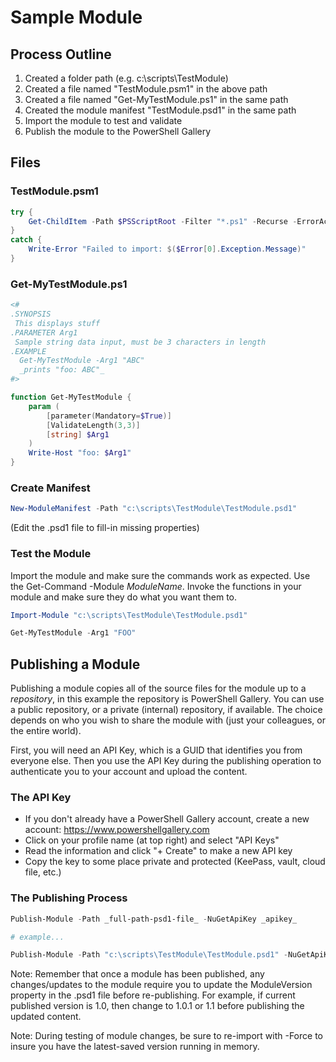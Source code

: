 # Sample Module

## Process Outline

  1. Created a folder path (e.g. c:\scripts\TestModule)
  2. Created a file named "TestModule.psm1" in the above path
  3. Created a file named "Get-MyTestModule.ps1" in the same path
  4. Created the module manifest "TestModule.psd1" in the same path
  5. Import the module to test and validate
  6. Publish the module to the PowerShell Gallery
  
## Files

### TestModule.psm1

```powershell
try {
	Get-ChildItem -Path $PSScriptRoot -Filter "*.ps1" -Recurse -ErrorAction Stop | %{ . $_.FullName }
}
catch {
    Write-Error "Failed to import: $($Error[0].Exception.Message)"
}
```

### Get-MyTestModule.ps1

```powershell
<#
.SYNOPSIS
 This displays stuff
.PARAMETER Arg1
 Sample string data input, must be 3 characters in length
.EXAMPLE
  Get-MyTestModule -Arg1 "ABC"
  _prints "foo: ABC"_
#>

function Get-MyTestModule {
	param (
		[parameter(Mandatory=$True)]
		[ValidateLength(3,3)]
		[string] $Arg1
	)
	Write-Host "foo: $Arg1"
}
```

### Create Manifest

```powershell
New-ModuleManifest -Path "c:\scripts\TestModule\TestModule.psd1"
```

(Edit the .psd1 file to fill-in missing properties)

### Test the Module

Import the module and make sure the commands work as expected.  Use the Get-Command -Module _ModuleName_.  Invoke the functions in your module and make sure they do what you want them to.

```powershell
Import-Module "c:\scripts\TestModule\TestModule.psd1"

Get-MyTestModule -Arg1 "FOO"
```

## Publishing a Module

Publishing a module copies all of the source files for the module up to a _repository_, in this example the repository is PowerShell Gallery.  You can use a public repository, or a private (internal) repository, if available.  The choice depends on who you wish to share the module with (just your colleagues, or the entire world).

First, you will need an API Key, which is a GUID that identifies you from everyone else.  Then you use the API Key during the publishing operation to authenticate you to your account and upload the content.

### The API Key

* If you don't already have a PowerShell Gallery account, create a new account: https://www.powershellgallery.com
* Click on your profile name (at top right) and select "API Keys"
* Read the information and click "+ Create" to make a new API key
* Copy the key to some place private and protected (KeePass, vault, cloud file, etc.)

### The Publishing Process

```powershell
Publish-Module -Path _full-path-psd1-file_ -NuGetApiKey _apikey_

# example...

Publish-Module -Path "c:\scripts\TestModule\TestModule.psd1" -NuGetApiKey "12345678-abcd-defg-1234-abcd1234defg"
```

Note: Remember that once a module has been published, any changes/updates to the module require you to update
the ModuleVersion property in the .psd1 file before re-publishing.  For example, if current published version is 1.0, 
then change to 1.0.1 or 1.1 before publishing the updated content.

Note: During testing of module changes, be sure to re-import with -Force to insure you have the latest-saved version 
running in memory.
